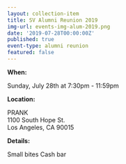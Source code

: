 ```yaml
---
layout: collection-item
title: SV Alumni Reunion 2019
img-url: events-img-alum-2019.png
date: '2019-07-28T00:00:00Z'
published: true
event-type: alumni reunion
featured: false
---
```

**When:**

Sunday, July 28th at 7:30pm - 11:59pm

**Location:** 

PRANK  
1100 South Hope St.  
Los Angeles, CA 90015

**Details:**

Small bites 
Cash bar 